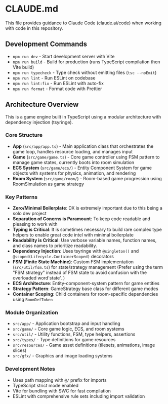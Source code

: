 # CLAUDE.md

This file provides guidance to Claude Code (claude.ai/code) when working with code in this repository.

## Development Commands

- `npm run dev` - Start development server with Vite
- `npm run build` - Build for production (runs TypeScript compilation then Vite build)
- `npm run typecheck` - Type check without emitting files (`tsc --noEmit`)
- `npm run lint` - Run ESLint on codebase
- `npm run lint:fix` - Run ESLint with auto-fix
- `npm run format` - Format code with Prettier

## Architecture Overview

This is a game engine built in TypeScript using a modular architecture with dependency injection (tsyringe).

### Core Structure

- **App** (`src/app/app.ts`) - Main application class that orchestrates the game loop, handles resource loading, and manages input
- **Game** (`src/game/game.ts`) - Core game controller using FSM pattern to manage game states, currently boots into room simulation
- **ECS System** (`src/game/ecs/`) - Entity Component System for game objects with systems for physics, animation, and rendering
- **Room System** (`src/game/room/`) - Room-based game progression using RoomSimulation as game strategy

### Key Patterns

- **Zero/Minimal Boilerplate**: DX is extremely important due to this being a solo dev project
- **Separation of Conerns is Paramount**: To keep code readable and pleasing to work with
- **Typing is Critical**: It is sometimes necessary to build rare complex type helpers to enable great code intel with minimal boilerplate
- **Readability is Critical**: Use verbose variable names, function names, and class names to prioritize readability. 
- **Dependency Injection**: Uses tsyringe with `@singleton()` and `@scoped(Lifecycle.ContainerScoped)` decorators
- **FSM (Finite State Machine)**: Custom FSM implementation (`src/util/fsm.ts`) for state/strategy management (Prefer using the term "FSM strategy" instead of FSM state to avoid confusion with the overloaded word'state'. )
- **ECS Architecture**: Entity-component-system pattern for game entities
- **Strategy Pattern**: GameStrategy base class for different game modes
- **Container Scoping**: Child containers for room-specific dependencies using `RoomDefToken`

### Module Organization

- `src/app/` - Application bootstrap and input handling
- `src/game/` - Core game logic, ECS, and room systems
- `src/util/` - Utility functions, FSM, type helpers, assertions
- `src/types/` - Type definitions for game resources
- `src/resources/` - Game asset definitions (tilesets, animations, image slices)
- `src/gfx/` - Graphics and image loading systems

### Development Notes

- Uses path mapping with `@/` prefix for imports
- TypeScript strict mode enabled
- Vite for bundling with SWC for fast compilation
- ESLint with comprehensive rule sets including import validation